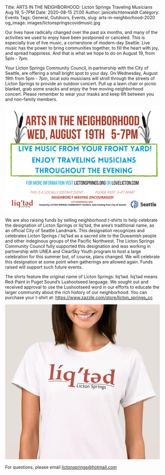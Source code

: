 Title: ARTS IN THE NEIGHBORHOOD: Licton Springs Traveling Musicians Aug 19, 5-7PM
Date: 2020-08-15 21:00
Author: janicelichtenwaldt
Category: Events
Tags: General, Outdoors, Events,
slug: arts-in-neighborhood-2020
og_image: images/lictonspringscovidmusic.jpg

Our lives have radically changed over the past six months, and many of the activities we used to enjoy have been postponed or canceled. This is especially true of live music, a cornerstone of modern-day Seattle. Live music has the power to bring communities together, to fill the heart with joy, and spread happiness. And that is what we hope to do on August 19, from 5pm - 7pm.  

Your Licton Springs Community Council, in partnership with the City of Seattle, are offering a small bright spot to your day. On Wednesday, August 19th from 5pm - 7pm, local solo musicians will stroll through the streets of Licton Springs to provide an outdoor concert. Pull up a lawn chair or picnic blanket, grab some snacks and enjoy the free moving neighborhood concert. Please remember to wear your masks and keep 6ft between you and non-family members.  

[![Event Flyer](/images/lictonspringscovidmusic.jpg)](/images/lictonspringscovidmusic.jpg)

We are also raising funds by selling neighborhood t-shirts to help celebrate the designation of Licton Springs or líq’tәd, the area’s traditional name, as an official City of Seattle Landmark. This designation recognizes and celebrates Licton Springs / líq’tәd as a sacred site to the Duwamish people and other indeginous groups of the Pacific Northwest. The Licton Springs Community Council fully supported this designation and was working in partnership with UNEA and ClearSky Youth program to host a large celebration for this summer but, of course, plans changed. We will celebrate this designation at some point when gatherings are allowed again. Funds raised will support such future events.

The shirts feature the original name of Licton Springs: líq’tәd. líq’tәd means Red-Paint in Puget Sound’s Lushootseed language. We sought out and received approval to use the Lushootseed word in our efforts to educate the larger community about the rich history of our neighborhood. You can purchase your t-shirt at: https://www.zazzle.com/store/licton_springs_cc


[![Licton Springs Shirt Design](/images/lictonspringstshirts2020.jpeg)](/images/lictonspringstshirts2020.jpeg)

For questions, please email lictonsprings@hotmail.com

